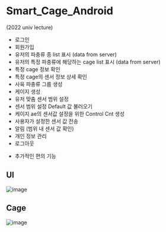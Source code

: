 # Smart_Cage_Android
(2022 univ lecture)

- 로그인
- 회원가입
- 유저의 파충류 종 list 표시 (data from server)
- 유저의 특정 파충류에 해당하는 cage list 표시 (data from server)
- 특정 cage 정보 확인
- 특정 cage의 센서 정보 상세 확인
- 사육 파충류 그룹 생성
- 케이지 생성
- 유저 맞춤 센서 범위 설정
- 센서 범위 설정 Default 값 불러오기
- 케이지 ae의 센서값 설정을 위한 Control Cnt 생성
- 사용자가 설정한 센서 값 전송
- 알림 (범위 내 센서 값 확인)
- 개인 정보 관리
- 로그아웃

+ 추가적인 편의 기능

## UI
![image](https://github.com/wjdgus06/Smart_Cage_Android/assets/63927229/e60cd636-c3be-46e2-a98f-952cbd97217d)

## Cage
![image](https://github.com/wjdgus06/Smart_Cage_Android/assets/63927229/4c03bc9b-798c-49aa-8002-e69087dc4826)
